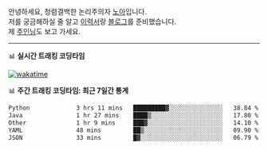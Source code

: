 안녕하세요, 청렴결백한 논리주의자 [노아](https://ieunune.github.io/quiz-app/)입니다.  
저를 궁금해하실 줄 알고 [이력서](https://ieunune.notion.site/d836ecc9172144d4b39f185b89f16a62)랑 [블로그](https://notion-blog-ieunune.vercel.app)를 준비했습니다.  
제 [주인님](https://www.instagram.com/lovely_hiru_hari_s2/)도 보고 가세요.

---

📊 **실시간 트래킹 코딩타임**

[![wakatime](https://wakatime.com/badge/user/099dd627-fdab-4072-b87a-fa91c7a76d8d.svg?style=for-the-badge)](https://wakatime.com/@099dd627-fdab-4072-b87a-fa91c7a76d8d)

📊 **주간 트래킹 코딩타임: 최근 7일간 통계**

<!--START_SECTION:waka-->

```txt
Python             3 hrs 11 mins   █████████▓░░░░░░░░░░░░░░░   38.84 %
Java               1 hr 27 mins    ████▒░░░░░░░░░░░░░░░░░░░░   17.80 %
Other              1 hr 9 mins     ███▓░░░░░░░░░░░░░░░░░░░░░   14.10 %
YAML               48 mins         ██▒░░░░░░░░░░░░░░░░░░░░░░   09.90 %
JSON               33 mins         █▓░░░░░░░░░░░░░░░░░░░░░░░   06.79 %
```

<!--END_SECTION:waka-->

<!--
📈 **깃허브 주요 활동**

![ieunune github-stats](https://stats.dooboo.io/api/github-stats-advanced?login=ieunune) 
![ieunune github-trophies](https://stats.dooboo.io/api/github-trophies?login=ieunune)
-->
